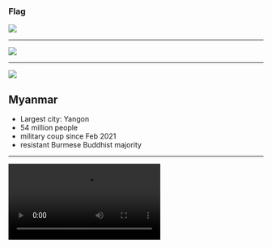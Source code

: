 ### Flag

![](https://upload.wikimedia.org/wikipedia/commons/8/8c/Flag_of_Myanmar.svg)

---

![](https://upload.wikimedia.org/wikipedia/commons/b/b8/Location_Burma_%28Myanmar%29_ASEAN.svg)

---

![](https://res.cloudinary.com/kiekies/image/upload/v1628533110/jj8a4fm2fspe2zcv49jt.jpg)

## Myanmar

- Largest city: Yangon
- 54 million people
- military coup since Feb 2021
- resistant Burmese Buddhist majority

---

![](https://storage.googleapis.com/prayer-videos/country/myanmar.mp4)
